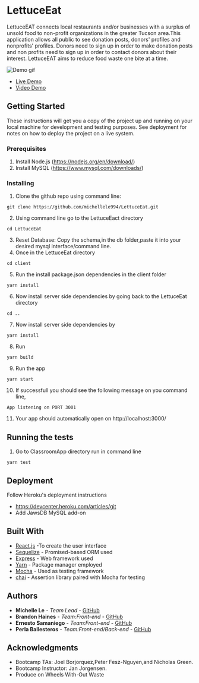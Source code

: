 # LettuceEat
LettuceEAT connects local restaurants and/or businesses with a surplus of unsold food to non-profit organizations in the greater Tucson area.This application allows all public to see donation posts, donors' profiles and nonprofits' profiles. Donors need to sign up in order to make donation posts and non profits need to sign up in order to contact donors about their interest. LettuceEAT aims to reduce food waste one bite at a time.

![Demo gif](./client/public/LettuceEat.gif)
* [Live Demo](https://lettuceeat.herokuapp.com/)
* [Video Demo](https://youtu.be/nHRchQu5q1Q)

## Getting Started
These instructions will get you a copy of the project up and running on your local machine for development and testing purposes. See deployment for notes on how to deploy the project on a live system.

### Prerequisites
1. Install Node.js  (https://nodejs.org/en/download/)
2. Install MySQL (https://www.mysql.com/downloads/)

### Installing
1. Clone the github repo using command line:
```
git clone https://github.com/michellele994/LettuceEat.git
``` 
2. Using command line go to the LettuceEact directory
```
cd LettuceEat
```
3. Reset Database: Copy the schema,in the db folder,paste it into your desired mysql interface/command line.
4. Once in the LettuceEat directory 
```
cd client
```
5. Run the install package.json dependencies in the client folder
```
yarn install
```
6. Now install server side dependencies by going back to the LettuceEat directory 
```
cd .. 
```
7. Now install server side dependencies by  
```
yarn install 
```
8. Run  
```
yarn build
```
9. Run the app 
```
yarn start
```
10. If successfull you should see the following message on you command line, 
```
App listening on PORT 3001
```
11. Your app should automatically open on http://localhost:3000/


## Running the tests

1. Go to ClassroomApp directory run in command line
```
yarn test
```

## Deployment
Follow Heroku's deployment instructions
* https://devcenter.heroku.com/articles/git
* Add JawsDB MySQL add-on

## Built With
* [React.js](https://reactjs.org/) -To create the user interface
* [Sequelize](http://docs.sequelizejs.com/) - Promised-based ORM used
* [Express](http://expressjs.com/) - Web framework used
* [Yarn](http://expressjs.com/) - Package manager employed
* [Mocha](https://mochajs.org/) - Used as testing framework
* [chai](http://www.chaijs.com/) - Assertion library paired with Mocha for testing

## Authors
* **Michelle Le** - *Team Lead* - [GitHub](https://github.com/michellele994)
* **Brandon Haines** - *Team:Front-end* - [GitHub](https://github.com/bhaines3)
* **Ernesto Samaniego** - *Team:Front-end* - [GitHub](https://github.com/ernesto13)
* **Perla Ballesteros** - *Team:Front-end/Back-end* - [GitHub](https://github.com/perlaballesteros)

## Acknowledgments
* Bootcamp TAs: Joel Borjorquez,Peter Fesz-Nguyen,and Nicholas Green.
* Bootcamp Instructor: Jan Jorgensen.
* Produce on Wheels With-Out Waste


